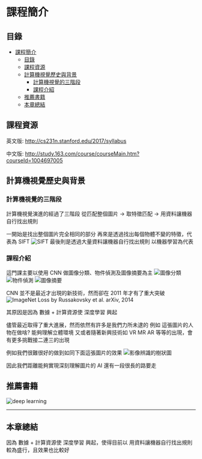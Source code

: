 # 課程簡介

## 目錄

<!-- @import "[TOC]" {cmd="toc" depthFrom=1 depthTo=6 orderedList=false} -->

<!-- code_chunk_output -->

- [課程簡介](#課程簡介)
    - [目錄](#目錄)
    - [課程資源](#課程資源)
    - [計算機視覺歷史與背景](#計算機視覺歷史與背景)
        - [計算機視覺的三階段](#計算機視覺的三階段)
        - [課程介紹](#課程介紹)
    - [推薦書籍](#推薦書籍)
    - [本章總結](#本章總結)

<!-- /code_chunk_output -->

## 課程資源

英文版:
http://cs231n.stanford.edu/2017/syllabus

中文版:
http://study.163.com/course/courseMain.htm?courseId=1004697005

## 計算機視覺歷史與背景

### 計算機視覺的三階段

計算機視覺演進的經過了三階段
從匹配整個圖片 -> 取特徵匹配 -> 用資料讓機器自行找出規則

一開始是找出整個圖片完全相同的部分
再來是透過找出每個物體不變的特徵，代表為 SIFT
![SIFT](https://i.imgur.com/smEn5GL.png)
最後則是透過大量資料讓機器自行找出規則
以機器學習為代表

### 課程介紹

這門課主要以使用 CNN 做圖像分類、物件偵測及圖像摘要為主
![圖像分類](https://i.imgur.com/yM6h1yb.png)
![物件偵測](https://i.imgur.com/5iJCflp.png)
![圖像摘要](https://i.imgur.com/nrIJerm.png)

CNN 並不是最近才出現的新技術，然而卻在 2011 年才有了重大突破
![ImageNet Loss](https://i.imgur.com/zIYdgLh.png)
by Russakovsky et al. arXiv, 2014

其原因是因為 數據 + 計算資源使 深度學習 興起

儘管最近取得了重大進展，然而依然有許多是我們力所未逮的
例如 這張圖片的人物在做啥? 能夠理解立體環境 又或者隨著新興技術如 VR MR AR 等等的出現，會有更多挑戰接二連三的出現

例如我們很難很好的做到如同下面這張圖片的效果
![影像辨識的樹狀圖](https://i.imgur.com/mBbvWAh.png)

因此我們距離能夠實現深刻理解圖片的 AI 還有一段很長的路要走

## 推薦書籍

![deep learning](http://www.ipaomi.com/wp-content/uploads/2017/10/Deep-Learning-Book.jpg)

------

## 本章總結

因為 數據 + 計算資源使 深度學習 興起，使得目前以 用資料讓機器自行找出規則 較為盛行，且效果也比較好